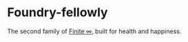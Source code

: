 Foundry-fellowly
===============

The second family of [Finite ∞](https://github.com/thoughtbot/finite), built for health and happiness.
